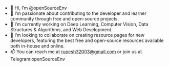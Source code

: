 - 👋 Hi, I’m @openSourceEnv
- 👀 I’m passionate about contributing to the developer and learner community through free and open-source projects.
- 🌱 I’m currently working on Deep Learning, Computer Vision, Data Structures & Algorithms, and Web Development.
- 💞️ I’m looking to collaborate on creating resource pages for new developers, featuring the best free and open-source resources available both in-house and online.
- 📫 You can reach me at rupesh32003@gmail.com or join us at <a herf="t.me/openSourceEnv"> Telegram:openSourceEnv</a>

<!---
openSourceEnv/openSourceEnv is a ✨ special ✨ repository because its `README.md` (this file) appears on your GitHub profile.
You can click the Preview link to take a look at your changes.
--->
